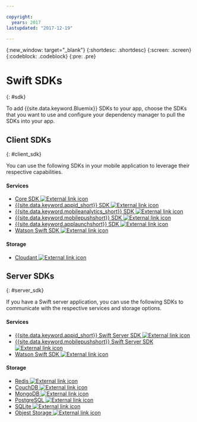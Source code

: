 ```yaml
---

copyright:
  years: 2017
lastupdated: "2017-12-19"

---
```

{:new_window: target="_blank"}
{:shortdesc: .shortdesc}
{:screen: .screen}
{:codeblock: .codeblock}
{:pre: .pre}

# Swift SDKs
{: #sdk}

To add {{site.data.keyword.Bluemix}} SDKs to your app, choose the SDKs that you want to use and configure your dependency manager to pull the SDKs into your app.

## Client SDKs
{: #client_sdk}

You can use the following SDKs in your mobile application to leverage their respective capabilities.

#### Services
- [Core SDK ![External link icon](../icons/launch-glyph.svg "External link icon")](https://github.com/ibm-bluemix-mobile-services/bms-clientsdk-swift-core)
- [{{site.data.keyword.appid_short}} SDK ![External link icon](../icons/launch-glyph.svg "External link icon")](https://github.com/ibm-cloud-security/appid-clientsdk-swift)
- [{{site.data.keyword.mobileanalytics_short}} SDK ![External link icon](../icons/launch-glyph.svg "External link icon")](https://github.com/ibm-bluemix-mobile-services/bms-clientsdk-swift-analytics)
- [{{site.data.keyword.mobilepushshort}} SDK ![External link icon](../icons/launch-glyph.svg "External link icon")](https://github.com/ibm-bluemix-mobile-services/bms-clientsdk-swift-push)
- [{{site.data.keyword.applaunchshort}} SDK ![External link icon](../icons/launch-glyph.svg "External link icon")](https://github.com/ibm-bluemix-mobile-services/bms-clientsdk-swift-applaunch)
- [Watson Swift SDK ![External link icon](../icons/launch-glyph.svg "External link icon")](https://github.com/watson-developer-cloud/swift-sdk)

#### Storage
- [Cloudant ![External link icon](../icons/launch-glyph.svg "External link icon")](https://github.com/cloudant/swift-cloudant)

## Server SDKs
{: #server_sdk}

If you have a Swift server application, you can use the following SDKs to communicate with the respective services and storage options.

#### Services
- [{{site.data.keyword.appid_short}} Swift Server SDK ![External link icon](../icons/launch-glyph.svg "External link icon")](https://github.com/ibm-cloud-security/appid-serversdk-swift)
- [{{site.data.keyword.mobilepushshort}} Swift Server SDK ![External link icon](../icons/launch-glyph.svg "External link icon")](https://github.com/ibm-bluemix-mobile-services/bms-pushnotifications-serversdk-swift)
- [Watson Swift SDK ![External link icon](../icons/launch-glyph.svg "External link icon")](https://github.com/watson-developer-cloud/swift-sdk)

#### Storage
- [Redis ![External link icon](../icons/launch-glyph.svg "External link icon")](https://github.com/IBM-Swift/Kitura-redis)
- [CouchDB ![External link icon](../icons/launch-glyph.svg "External link icon")](https://github.com/IBM-Swift/Kitura-CouchDB)
- [MongoDB ![External link icon](../icons/launch-glyph.svg "External link icon")](https://github.com/OpenKitten/MongoKitten)
- [PostgreSQL ![External link icon](../icons/launch-glyph.svg "External link icon")](https://github.com/IBM-Swift/Swift-Kuery-PostgreSQL)
- [SQLite ![External link icon](../icons/launch-glyph.svg "External link icon")](https://github.com/IBM-Swift/Swift-Kuery-SQLite)
- [Objest Storage ![External link icon](../icons/launch-glyph.svg "External link icon")](https://github.com/ibm-bluemix-mobile-services/bluemix-objectstorage-serversdk-swift)
